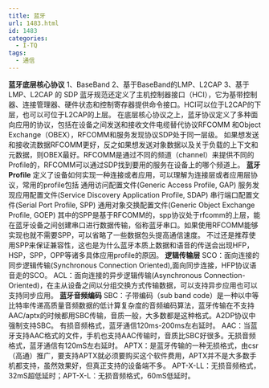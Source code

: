 ```yaml
---
title: 蓝牙
url: 1483.html
id: 1483
categories:
  - I·TQ
tags:
  - 通信
---
```


**蓝牙底层核心协议** 1、BaseBand 2、基于BaseBand的LMP、L2CAP 3、基于LMP、L2CAP 的 SDP 蓝牙规范还定义了主机控制器接口（HCI），它为基带控制器、连接管理器、硬件状态和控制寄存器提供命令接口。HCI可以位于L2CAP的下层，也可以可位于L2CAP的上层。 在底层核心协议之上，蓝牙协议定义了多种面向应用的协议，包括在设备之间发送和接收文件电缆替代协议RFCOMM 和Object Exchange（OBEX），RFCOMM和服务发现协议SDP处于同一层级。 如果想发送和接收流数据RFCOMM更好，反之如果想发送对象数据以及关于负载的上下文和元数据，则OBEX最好。RFCOMM是通过不同的频道（channel）来提供不同的Profile的，RFCOMM可以通过SDP找到要用的服务在设备上的哪个频道上。 **蓝牙Profile** 定义了设备如何实现一种连接或者应用，可以理解为连接层或者应用层协议，常用的profile包括 通用访问配置文件(Generic Access Profile, GAP) 服务发现应用配置文件(Service Discovery Application Profile, SDAP) 串行端口配置文件(Serial Port Profile, SPP) 通用对象交换配置文件(Generic Object Exchange Profile, GOEP) 其中的SPP是基于RFCOMM的，spp协议处于rfcomm的上层，能在蓝牙设备之间创建串口进行数据传输，俗称蓝牙串口。如果使用RFCOMM能够实现也就不需要SPP，可以省略了一些数据包头提高通信速度。 不过还是推荐使用SPP来保证兼容性，这也是为什么蓝牙本质上数据和语音的传送会出现HFP，HSP，SPP，OPP等诸多具体应用profile的原因。 **逻辑传输层** SCO：面向连接的同步逻辑传输(Synchronous Connection Oriented),面向同步连接，HFP协议语音走的SCO。 ACL：面向连接的异步逻辑传输(Asynchronous Connection-Oriented)，在主从设备之间以分组交换方式传输数据，可以支持异步应用也可以支持同步应用。 **蓝牙音频编码** SBC：子带编码（sub band code）是一种以中等比特率传递高质量音频数据的低计算复杂度的音频编码算法，蓝牙传输在不支持AAC/aptx的时候都用SBC传输，音质一般，大多数都是这种格式。A2DP协议中强制支持SBC。 有损音频格式，蓝牙通信120ms-200ms左右延时。 AAC：当蓝牙支持AAC格式的文件，手机也支持AAC传输时，音质比SBC好很多。无损音频格式，蓝牙通信有120mS左右延时。 APTX：是蓝牙传输的一种无损格式，由csr（高通）推广，要支持APTX就必须要购买这个软件费用，APTX并不是大多数手机都支持，虽然效果好，但真正支持的设备端不多。 APT-X-LL：无损音频格式，32mS超低延时；APT-X-L：无损音频格式，60mS低延时。
